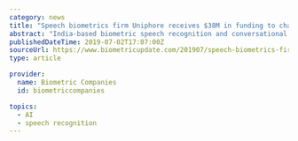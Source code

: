 ```yaml
---
category: news
title: "Speech biometrics firm Uniphore receives $38M in funding to chase unicorn status"
abstract: "India-based biometric speech recognition and conversational AI company Uniphore has raised nearly $38 million in Series C funding round led by March Capital Partners, according to the Economic Times. National Grid Partners, Sistema Asia Fund, Patni Wealth ..."
publishedDateTime: 2019-07-02T17:07:00Z
sourceUrl: https://www.biometricupdate.com/201907/speech-biometrics-firm-uniphore-receives-38m-in-funding-to-chase-unicorn-status
type: article

provider:
  name: Biometric Companies
  id: biometriccompanies

topics:
  - AI
  - speech recognition
---
```

